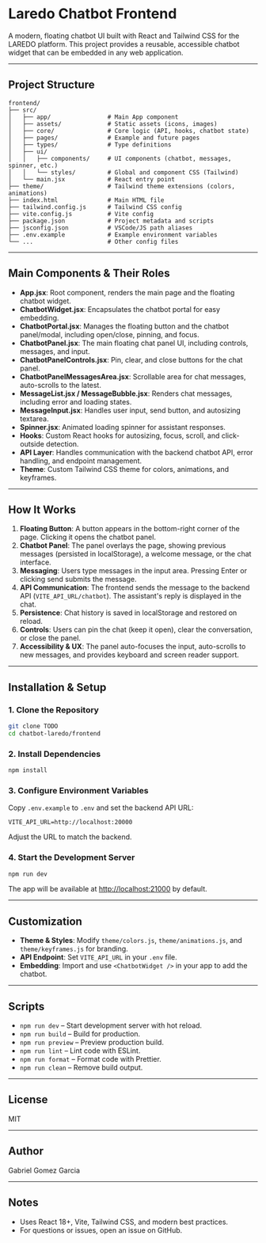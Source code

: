 # Laredo Chatbot Frontend

A modern, floating chatbot UI built with React and Tailwind CSS for the LAREDO platform. This project provides a reusable, accessible chatbot widget that can be embedded in any web application.

---

## Project Structure

```
frontend/
├── src/
│   ├── app/                # Main App component
│   ├── assets/             # Static assets (icons, images)
│   ├── core/               # Core logic (API, hooks, chatbot state)
│   ├── pages/              # Example and future pages
│   ├── types/              # Type definitions
│   ├── ui/
│   │   ├── components/     # UI components (chatbot, messages, spinner, etc.)
│   │   └── styles/         # Global and component CSS (Tailwind)
│   └── main.jsx            # React entry point
├── theme/                  # Tailwind theme extensions (colors, animations)
├── index.html              # Main HTML file
├── tailwind.config.js      # Tailwind CSS config
├── vite.config.js          # Vite config
├── package.json            # Project metadata and scripts
├── jsconfig.json           # VSCode/JS path aliases
├── .env.example            # Example environment variables
└── ...                     # Other config files
```

---

## Main Components & Their Roles

- **App.jsx**: Root component, renders the main page and the floating chatbot widget.
- **ChatbotWidget.jsx**: Encapsulates the chatbot portal for easy embedding.
- **ChatbotPortal.jsx**: Manages the floating button and the chatbot panel/modal, including open/close, pinning, and focus.
- **ChatbotPanel.jsx**: The main floating chat panel UI, including controls, messages, and input.
- **ChatbotPanelControls.jsx**: Pin, clear, and close buttons for the chat panel.
- **ChatbotPanelMessagesArea.jsx**: Scrollable area for chat messages, auto-scrolls to the latest.
- **MessageList.jsx / MessageBubble.jsx**: Renders chat messages, including error and loading states.
- **MessageInput.jsx**: Handles user input, send button, and autosizing textarea.
- **Spinner.jsx**: Animated loading spinner for assistant responses.
- **Hooks**: Custom React hooks for autosizing, focus, scroll, and click-outside detection.
- **API Layer**: Handles communication with the backend chatbot API, error handling, and endpoint management.
- **Theme**: Custom Tailwind CSS theme for colors, animations, and keyframes.

---

## How It Works

1. **Floating Button**: A button appears in the bottom-right corner of the page. Clicking it opens the chatbot panel.
2. **Chatbot Panel**: The panel overlays the page, showing previous messages (persisted in localStorage), a welcome message, or the chat interface.
3. **Messaging**: Users type messages in the input area. Pressing Enter or clicking send submits the message.
4. **API Communication**: The frontend sends the message to the backend API (`VITE_API_URL/chatbot`). The assistant's reply is displayed in the chat.
5. **Persistence**: Chat history is saved in localStorage and restored on reload.
6. **Controls**: Users can pin the chat (keep it open), clear the conversation, or close the panel.
7. **Accessibility & UX**: The panel auto-focuses the input, auto-scrolls to new messages, and provides keyboard and screen reader support.

---

## Installation & Setup

### 1. Clone the Repository

```sh
git clone TODO
cd chatbot-laredo/frontend
```

### 2. Install Dependencies

```sh
npm install
```

### 3. Configure Environment Variables

Copy `.env.example` to `.env` and set the backend API URL:

```
VITE_API_URL=http://localhost:20000
```

Adjust the URL to match the backend.

### 4. Start the Development Server

```sh
npm run dev
```

The app will be available at [http://localhost:21000](http://localhost:21000) by default.

---

## Customization

- **Theme & Styles**: Modify `theme/colors.js`, `theme/animations.js`, and `theme/keyframes.js` for branding.
- **API Endpoint**: Set `VITE_API_URL` in your `.env` file.
- **Embedding**: Import and use `<ChatbotWidget />` in your app to add the chatbot.

---

## Scripts

- `npm run dev` – Start development server with hot reload.
- `npm run build` – Build for production.
- `npm run preview` – Preview production build.
- `npm run lint` – Lint code with ESLint.
- `npm run format` – Format code with Prettier.
- `npm run clean` – Remove build output.

---

## License

MIT

---

## Author

Gabriel Gomez Garcia

---

## Notes

- Uses React 18+, Vite, Tailwind CSS, and modern best practices.
- For questions or issues, open an issue on GitHub.
